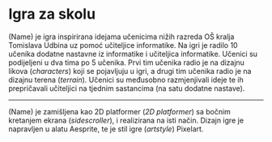 # Igra za skolu
(Name) je igra inspirirana idejama učenicima nižih razreda OŠ kralja Tomislava Udbina uz pomoć učiteljice informatike. Na igri je radilo 10 učenika dodatne nastavne iz informatike i učiteljica informatike. Učenici su podijeljeni u dva tima po 5 učenika. Prvi tim učenika radio je na dizajnu likova (_characters_) koji se pojavljuju u igri, a drugi tim učenika radio je na dizajnu terena (_terrain_). Učenici su međusobno razmjenjivali ideje te ih prepričavali učiteljici na tjednim sastancima (na satu dodatne nastave).
***
(Name) je zamišljena kao 2D platformer (_2D platformer_) sa bočnim kretanjem ekrana (_sidescroller_), i realizirana na isti način. Dizajn igre je napravljen u alatu Aesprite, te je stil igre (_artstyle_) Pixelart.
